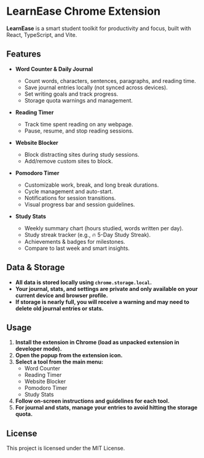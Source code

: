 # LearnEase Chrome Extension

**LearnEase** is a smart student toolkit for productivity and focus, built with React, TypeScript, and Vite.

## Features

- **Word Counter & Daily Journal**
  - Count words, characters, sentences, paragraphs, and reading time.
  - Save journal entries locally (not synced across devices).
  - Set writing goals and track progress.
  - Storage quota warnings and management.

- **Reading Timer**
  - Track time spent reading on any webpage.
  - Pause, resume, and stop reading sessions.

- **Website Blocker**
  - Block distracting sites during study sessions.
  - Add/remove custom sites to block.

- **Pomodoro Timer**
  - Customizable work, break, and long break durations.
  - Cycle management and auto-start.
  - Notifications for session transitions.
  - Visual progress bar and session guidelines.

- **Study Stats**
  - Weekly summary chart (hours studied, words written per day).
  - Study streak tracker (e.g., 🔥 5-Day Study Streak).
  - Achievements & badges for milestones.
  - Compare to last week and smart insights.

## Data & Storage

- **All data is stored locally using `chrome.storage.local`.**
- **Your journal, stats, and settings are private and only available on your current device and browser profile.**
- **If storage is nearly full, you will receive a warning and may need to delete old journal entries or stats.**

## Usage

1. **Install the extension in Chrome (load as unpacked extension in developer mode).**
2. **Open the popup from the extension icon.**
3. **Select a tool from the main menu:**
   - Word Counter
   - Reading Timer
   - Website Blocker
   - Pomodoro Timer
   - Study Stats
4. **Follow on-screen instructions and guidelines for each tool.**
5. **For journal and stats, manage your entries to avoid hitting the storage quota.**

## License

This project is licensed under the MIT License.